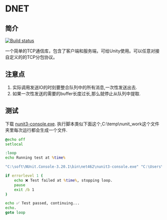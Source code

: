 # DNET

## 简介
[![Build status](https://dev.azure.com/daixian/Pipeline/_apis/build/status/Pipeline%20-%20DNET)](https://dev.azure.com/daixian/Pipeline/_build/latest?definitionId=5)

一个简单的TCP通信库，包含了客户端和服务端，可给Unity使用。可以任意对接自定义的的TCP分包协议。
 

## 注意点
1. 实际调用发送IO的时刻要整合队列中的所有消息,一次性发送出去.
2. 如果一次性发送的需要的buffer长度过长,那么就停止从队列中提取.


## 测试
下载 [nunit3-console.exe](https://nunit.org/download/).
执行脚本类似下面这个,C:\temp\nunit_work这个文件夹里每次运行都会生成一个文件.
``` bat
@echo off
setlocal

:loop
echo Running test at %time%

"C:\soft\NUnit.Console-3.20.1\bin\net462\nunit3-console.exe" "C:\Users\Administrator\Desktop\DNET.Test\Release\DNET.Test.dll" --test=DNET.Test.ServerClientTest.TestMethod_ServerClient --work=C:\temp\nunit_work

if errorlevel 1 (
    echo ❌ Test failed at %time%, stopping loop.
    pause
    exit /b 1
)

echo ✅ Test passed, continuing...
echo.
goto loop

```